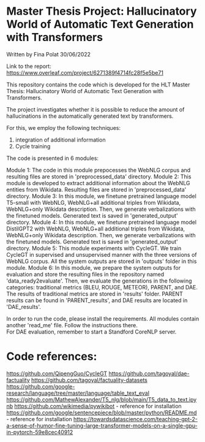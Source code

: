 # Master Thesis Project: Hallucinatory World of Automatic Text Generation with Transformers
Written by Fina Polat
30/06/2022

Link to the report: https://www.overleaf.com/project/6271389f4714fc28f5e5be71

This repository contains the code which is developed for the HLT Master Thesis: Hallucinatory World of Automatic Text Generation with Transformers.

The project investigates whether it is possible to reduce the amount of hallucinations in the automatically generated text by transformers.

For this, we employ the following techniques:

1) integration of additional information
2) Cycle training

The code is presented in 6 modules:

Module 1: The code in this module prepocesses the WebNLG corpus and resulting files are stored in 'preprocessed_data' directory.
Module 2: This module is developed to extract additional information about the WebNLG entities from Wikidata. Resulting files are stored in 'preprocessed_data' directory.
Module 3: In this module, we finetune pretrained language model T5-small with WebNLG, WebNLG+all additional triples from Wikidata, WebNLG+only Wikidata description. Then, we generate verbalizations with the finetuned models. Generated text is saved in 'generated_output' directory. 
Module 4: In this module, we finetune pretrained language model DistilGPT2 with WebNLG, WebNLG+all additional triples from Wikidata, WebNLG+only Wikidata description. Then, we generate verbalizations with the finetuned models. Generated text is saved in 'generated_output' directory. 
Module 5: This module experiments with CycleGT. We train CycleGT in supervised and unsupervised manner with the three versions of WebNLG corpus. All the system outputs are stored in 'outputs' folder in this module.
Module 6: In this module, we prepare the system outputs for evaluation and store the resulting files in the repository named 'data_ready2evaluate'. Then, we evaluate the generations in the following categories: traditional metrics (BLEU, ROUGE, METEOR), PARENT, and DAE. The results of traditional metrics are stored in 'results' folder. PARENT results can be found in 'PARENT_results', and DAE results are located in 'DAE_results'.

In order to run the code, please install the requirements. All modules contain another 'read_me' file. Follow the instructions there.  
For DAE evaluation, remember to start a Standford CoreNLP server.

# Code references:

https://github.com/QipengGuo/CycleGT
https://github.com/tagoyal/dae-factuality
https://github.com/tagoyal/factuality-datasets
https://github.com/google-research/language/tree/master/language/table_text_eval
https://github.com/MathewAlexander/T5_nlg/blob/main/T5_data_to_text.ipynb
https://github.com/wikimedia/pywikibot - reference for installation
https://github.com/google/sentencepiece/blob/master/python/README.md - reference for installation
https://towardsdatascience.com/teaching-gpt-2-a-sense-of-humor-fine-tuning-large-transformer-models-on-a-single-gpu-in-pytorch-59e8cec40912
